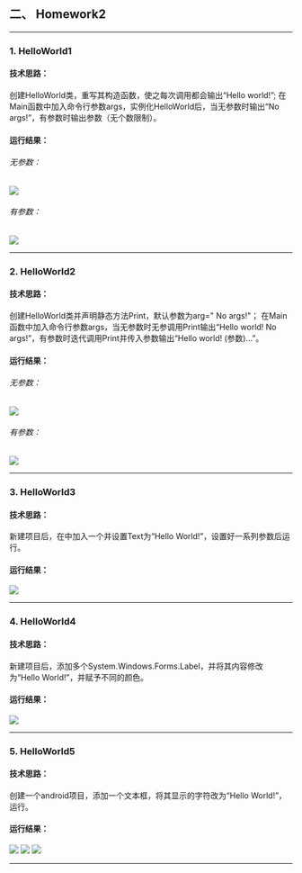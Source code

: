 ## 二、 Homework2
****
### 1. HelloWorld1
#### 技术思路：
创建HelloWorld类，重写其构造函数，使之每次调用都会输出“Hello world!”;
在Main函数中加入命令行参数args，实例化HelloWorld后，当无参数时输出“No args!”，有参数时输出参数（无个数限制）。
#### 运行结果：
###### 无参数：
![](https://github.com/cxdzb/homework/blob/master/result/helloworld-1-1.png?raw=true)
###### 有参数：
![](https://github.com/cxdzb/homework/blob/master/result/helloworld-1-2.png?raw=true)
****
### 2. HelloWorld2
#### 技术思路：
创建HelloWorld类并声明静态方法Print，默认参数为arg=" No args!"；
在Main函数中加入命令行参数args，当无参数时无参调用Print输出“Hello world! No args!”，有参数时迭代调用Print并传入参数输出“Hello world! (参数)...”。
#### 运行结果：
###### 无参数：
![](https://github.com/cxdzb/homework/blob/master/result/helloworld-2-1.png?raw=true)
###### 有参数：
![](https://github.com/cxdzb/homework/blob/master/result/helloworld-2-2.png?raw=true)
****
### 3. HelloWorld3
#### 技术思路：
新建项目后，在<Grid></Grid>中加入一个<TextBlock>并设置Text为“Hello World!”，设置好一系列参数后运行。
#### 运行结果：
![](https://github.com/cxdzb/homework/blob/master/result/helloworld3.png?raw=true)
****
### 4. HelloWorld4
#### 技术思路：
新建项目后，添加多个System.Windows.Forms.Label，并将其内容修改为“Hello World!”，并赋予不同的颜色。
#### 运行结果：
![](https://github.com/cxdzb/homework/blob/master/result/helloworld4.png?raw=true)
****
### 5. HelloWorld5
#### 技术思路：
创建一个android项目，添加一个文本框，将其显示的字符改为“Hello World!”，运行。
#### 运行结果：
![](https://github.com/cxdzb/homework/blob/master/result/helloworld-5-1.png?raw=true)
![](https://github.com/cxdzb/homework/blob/master/result/helloworld-5-2.png?raw=true)
![](https://github.com/cxdzb/homework/blob/master/result/helloworld-5-3.png?raw=true)
****
